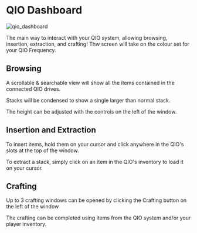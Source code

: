 # QIO Dashboard
![qio_dashboard](item:mekanism:qio_dashboard)

The main way to interact with your QIO system, allowing browsing, insertion, extraction, and crafting! Thw screen will take on the colour set for your QIO Frequency.

## Browsing
A scrollable &amp; searchable view will show all the items contained in the connected QIO drives.

Stacks will be condensed to show a single larger than normal stack.

The height can be adjusted with the controls on the left of the window.

## Insertion and Extraction
To insert items, hold them on your cursor and click anywhere in the QIO's slots at the top of the window.

To extract a stack, simply click on an item in the QIO's inventory to load it on your cursor.

## Crafting
Up to 3 crafting windows can be opened by clicking the Crafting button on the left of the window

The crafting can be completed using items from the QIO system and/or your player inventory.

